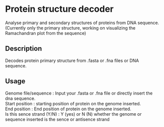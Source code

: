 # Protein structure decoder

Analyse primary and secondary structures of proteins from DNA sequence.<br>
(Currently only the primary structure, working on visualizing the Ramachandran plot from the sequence)

## Description

Decodes protein primary structure from .fasta or .fna files or DNA sequence.

## Usage

Genome file/sequence : Input your .fasta or .fna file or directly insert the dna sequence.<br>
Start position : starting position of protein on the genome inserted.<br>
End position : End position of protein on the genome inserted.<br>
Is this sence strand (Y/N) : Y (yes) or N (N) whether the genome or sequence inserted is the sence or antisence strand<br>


